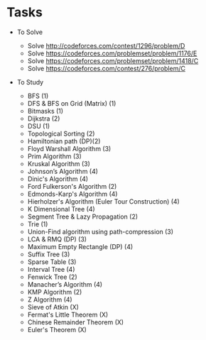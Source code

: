 # Tasks
  + To Solve
    - Solve http://codeforces.com/contest/1296/problem/D
    - Solve https://codeforces.com/problemset/problem/1176/E
    - Solve https://codeforces.com/problemset/problem/1418/C
    - Solve https://codeforces.com/contest/276/problem/C

  + To Study
    - BFS (1)
    - DFS & BFS on Grid (Matrix) (1)
    - Bitmasks (1)
    - Dijkstra (2)
    - DSU (1)
    - Topological Sorting (2)
    - Hamiltonian path (DP)(2)
    - Floyd Warshall Algorithm (3)
    - Prim Algorithm (3)
    - Kruskal Algorithm (3)
    - Johnson’s Algorithm (4)
    - Dinic's Algorithm (4)
    - Ford Fulkerson's Algorithm (2)
    - Edmonds-Karp's Algorithm (4)
    - Hierholzer's Algorithm (Euler Tour Construction) (4)
    - K Dimensional Tree (4)
    - Segment Tree & Lazy Propagation  (2)
    - Trie (1)
    - Union-Find algorithm using path-compression (3)
    - LCA & RMQ (DP) (3)
    - Maximum Empty Rectangle (DP) (4)
    - Suffix Tree (3)
    - Sparse Table (3)
    - Interval Tree (4)
    - Fenwick Tree (2)
    - Manacher’s Algorithm (4)
    - KMP Algorithm (2)
    - Z Algorithm (4)
    - Sieve of Atkin (X)
    - Fermat's Little Theorem (X)
    - Chinese Remainder Theorem (X)
    - Euler's Theorem (X)
